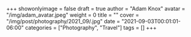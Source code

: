 +++
showonlyimage = false
draft = true
author = "Adam Knox"
avatar = "/img/adam_avatar.jpeg"
weight = 0
title = ""
cover = "/img/post/photography/2021_09/.jpg"
date = "2021-09-03T00:01:01-06:00"
categories = ["Photography", "Travel"]
tags = []
+++
<!--more-->
